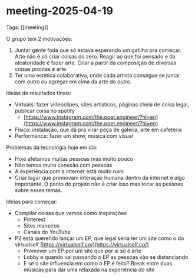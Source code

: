 # meeting-2025-04-19
Tags: [[meeting]]

O grupo tem 2 motivações:
1. Juntar gente foda que só estava esperando um gatilho pra começar. Arte não é só criar coisas do zero. Reagir ao que foi pensado e da aleatoridade é fazer arte. Criar a partir da composição de diversas coisas prontas é arte.
2. Ter uma estética colaborativa, onde cada artista consegue se juntar com outro ou agregar em cima da arte do outro.

Ideias de resultados finais:
- Virtuais: fazer videoclipes, sites artisticos, páginas cheia de coisa legal, publicar coisa no spotify
    - [https://www.instagram.com/the.poet.engineer/?hl=en](https://www.instagram.com/the.poet.engineer/?hl=en)
- Físico: instalação, que dá pra virar peça de galeria, arte em cafeteria
- Performance: fazer um show, música com visual

Problemas da tecnologia hoje em dia:
- Hoje afetamos muitas pessoas mas muito pouco
- Não temos muita conexão com pessoas
- A experiência com a internet está muito ruim
- Criar lugar que promovam interação humana dentro da internet é algo importante. O ponto do projeto não é criar isso mas tocar as pessoas sobre esses temas.

Ideias para começar:
- Compilar coisas que vemos como inspirações
    - Pinterest
    - Sites maneiros
    - Canais do YouTube
- P2 está querendo lançar um EP, que legal seria ter um site como o do virtualself [https://virtualself.co/](https://virtualself.co/)
    - Promover um EP por um site que por si só é arte
    - Lobby e quando vai passando o EP as pessoas vão se distanciando
    - E se o site influencia em como o EP é feito? Break entre duas músicas para dar uma relaxada na experiência do site